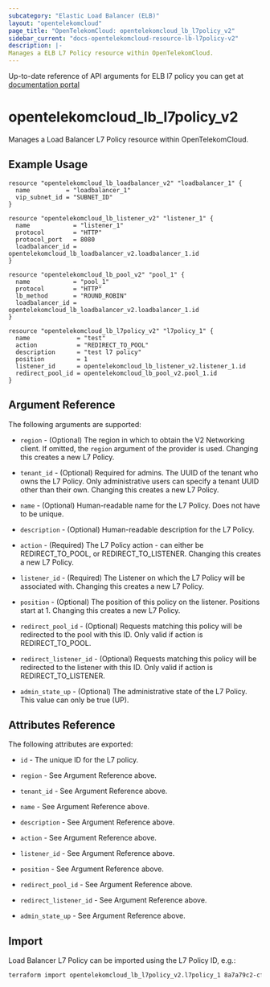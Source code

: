 ```yaml
---
subcategory: "Elastic Load Balancer (ELB)"
layout: "opentelekomcloud"
page_title: "OpenTelekomCloud: opentelekomcloud_lb_l7policy_v2"
sidebar_current: "docs-opentelekomcloud-resource-lb-l7policy-v2"
description: |-
Manages a ELB L7 Policy resource within OpenTelekomCloud.
---
```


Up-to-date reference of API arguments for ELB l7 policy you can get at
[documentation portal](https://docs.otc.t-systems.com/elastic-load-balancing/api-ref/apis_v2.0/forwarding_policy)

# opentelekomcloud_lb_l7policy_v2

Manages a Load Balancer L7 Policy resource within OpenTelekomCloud.

## Example Usage

```hcl
resource "opentelekomcloud_lb_loadbalancer_v2" "loadbalancer_1" {
  name          = "loadbalancer_1"
  vip_subnet_id = "SUBNET_ID"
}

resource "opentelekomcloud_lb_listener_v2" "listener_1" {
  name            = "listener_1"
  protocol        = "HTTP"
  protocol_port   = 8080
  loadbalancer_id = opentelekomcloud_lb_loadbalancer_v2.loadbalancer_1.id
}

resource "opentelekomcloud_lb_pool_v2" "pool_1" {
  name            = "pool_1"
  protocol        = "HTTP"
  lb_method       = "ROUND_ROBIN"
  loadbalancer_id = opentelekomcloud_lb_loadbalancer_v2.loadbalancer_1.id
}

resource "opentelekomcloud_lb_l7policy_v2" "l7policy_1" {
  name             = "test"
  action           = "REDIRECT_TO_POOL"
  description      = "test l7 policy"
  position         = 1
  listener_id      = opentelekomcloud_lb_listener_v2.listener_1.id
  redirect_pool_id = opentelekomcloud_lb_pool_v2.pool_1.id
}
```

## Argument Reference

The following arguments are supported:

* `region` - (Optional) The region in which to obtain the V2 Networking client.
  If omitted, the `region` argument of the provider is used.
  Changing this creates a new L7 Policy.

* `tenant_id` - (Optional) Required for admins. The UUID of the tenant who owns
  the L7 Policy. Only administrative users can specify a tenant UUID
  other than their own. Changing this creates a new L7 Policy.

* `name` - (Optional) Human-readable name for the L7 Policy. Does not have
  to be unique.

* `description` - (Optional) Human-readable description for the L7 Policy.

* `action` - (Required) The L7 Policy action - can either be REDIRECT_TO_POOL,
  or REDIRECT_TO_LISTENER. Changing this creates a new L7 Policy.

* `listener_id` - (Required) The Listener on which the L7 Policy will be associated with.
  Changing this creates a new L7 Policy.

* `position` - (Optional) The position of this policy on the listener. Positions start at 1. Changing this creates a new L7 Policy.

* `redirect_pool_id` - (Optional) Requests matching this policy will be redirected to the pool with this ID.
  Only valid if action is REDIRECT_TO_POOL.

* `redirect_listener_id` - (Optional) Requests matching this policy will be redirected to the listener with this ID.
  Only valid if action is REDIRECT_TO_LISTENER.

* `admin_state_up` - (Optional) The administrative state of the L7 Policy.
  This value can only be true (UP).

## Attributes Reference

The following attributes are exported:

* `id` - The unique ID for the L7 policy.

* `region` - See Argument Reference above.

* `tenant_id` - See Argument Reference above.

* `name` - See Argument Reference above.

* `description` - See Argument Reference above.

* `action` - See Argument Reference above.

* `listener_id` - See Argument Reference above.

* `position` - See Argument Reference above.

* `redirect_pool_id` - See Argument Reference above.

* `redirect_listener_id` - See Argument Reference above.

* `admin_state_up` - See Argument Reference above.

## Import

Load Balancer L7 Policy can be imported using the L7 Policy ID, e.g.:

```sh
terraform import opentelekomcloud_lb_l7policy_v2.l7policy_1 8a7a79c2-cf17-4e65-b2ae-ddc8bfcf6c74
```
